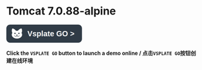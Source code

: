 # Tomcat 7.0.88-alpine

<a href="https://www.vsplate.com/?docker-compose=https://github.com/vsplate/dcenvs/tomcat/7.0.88-alpine"><img alt="VSPLATE GO" src="https://raw.githubusercontent.com/vsplate/images/master/vsgo_btn.png" width="200px"></a>

**Click the `VSPLATE GO` button to launch a demo online / 点击`VSPLATE GO`按钮创建在线环境**